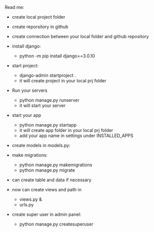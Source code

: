Read me:
- create local project folder
- create reporsitory in github
- create connection between your local folder and github repository


- install django: 
  - python -m pip install django==3.0.10

- start project:
  - django-admin startproject <name of your project> .
  - it will create project in your local prj folder 

- Run your servers
  - python manage.py runserver
  - it will start your server

- start your app
  - python manage.py startapp <name of your app>
  - it will create app folder in your local prj folder
  - add your app name in settings under INSTALLED_APPS

- create models in models.py:

- make migrations:
  - python manage.py makemigrations
  - python manage.py migrate

- can create table and data if necessary

- now can create views and path in 
  - views.py &
  - urls.py

- create super user in admin panel:
  - python manage.py createsuperuser

